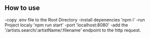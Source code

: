 ##  How to use 
-copy .env file to the Root Directory
-install depenencies 'npm i'
-run Project localy 'npm run start'
-port 'localhost:8080'
-add the '/artists.search/:artistName/:filename' endpoint to the http request.

